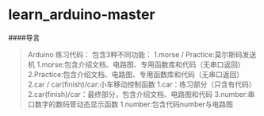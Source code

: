 # learn_arduino-master

####导言

>Arduino 练习代码：
>      包含3种不同功能：
>           1.morse / Practice:莫尔斯码发送机
>             1.morse:包含介绍文档、电路图、专用函数库和代码（无串口返回）
>             2.Practice:包含介绍文档、电路图、专用函数库和代码（无串口返回）
>           2.car / car(finish)/car:小车移动控制函数
>             1.car：练习部分（只含有代码）
>             2.car(finish)/car：最终部分，包含介绍文档、电路图和代码
>           3.number:串口数字的数码管动态显示函数
>             1.number:包含代码number与电路图
